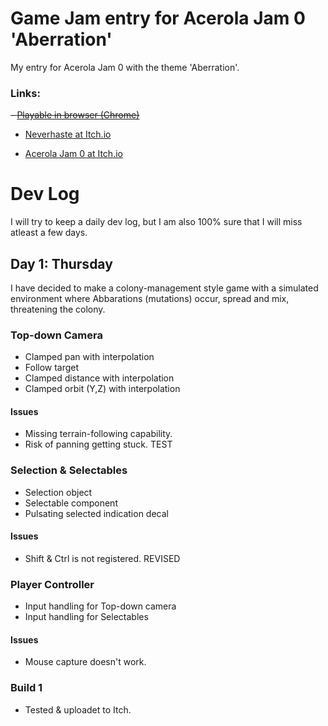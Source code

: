 # Game Jam entry for Acerola Jam 0 'Aberration'
My entry for Acerola Jam 0 with the theme 'Aberration'.

### Links:
~~- [Playable in browser (Chrome)](https://neverhaste.itch.io/aberration)~~
- [Neverhaste at Itch.io](https://neverhaste.itch.io/)

- [Acerola Jam 0 at Itch.io](https://itch.io/jam/acerola-jam-0)

# Dev Log
I will try to keep a daily dev log, but I am also 100% sure that I will miss atleast a few days.

## Day 1: Thursday
I have decided to make a colony-management style game with a simulated environment where Abbarations (mutations) occur, spread and mix, threatening the colony.

### Top-down Camera
- Clamped pan with interpolation
- Follow target
- Clamped distance with interpolation
- Clamped orbit (Y,Z) with interpolation

#### Issues
- Missing terrain-following capability.
- Risk of panning getting stuck. TEST

### Selection & Selectables
- Selection object
- Selectable component
- Pulsating selected indication decal

#### Issues
- Shift & Ctrl is not registered. REVISED

### Player Controller
- Input handling for Top-down camera
- Input handling for Selectables

#### Issues
- Mouse capture doesn't work.

### Build 1
- Tested & uploadet to Itch.
